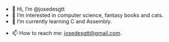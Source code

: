 - 👋 Hi, I’m @josedesgtt
- 👀 I’m interested in computer science, fantasy books and cats.
- 🌱 I’m currently learning C and Assembly.
<!--- - 💞️ I’m looking to collaborate on .. --->
- 📫 How to reach me: josedesgtt@gmail.com.

<!---
josedesgtt/josedesgtt is a ✨ special ✨ repository because its `README.md` (this file) appears on your GitHub profile.
You can click the Preview link to take a look at your changes.
--->
